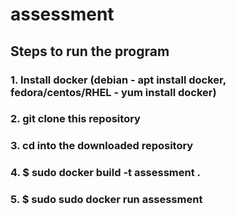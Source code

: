 # assessment
## Steps to run the program
### 1. Install docker (debian - apt install docker, fedora/centos/RHEL - yum install docker)
### 2. git clone this repository
### 3. cd into the downloaded repository
### 4. $ sudo docker build -t assessment . 
### 5. $ sudo sudo docker run assessment

